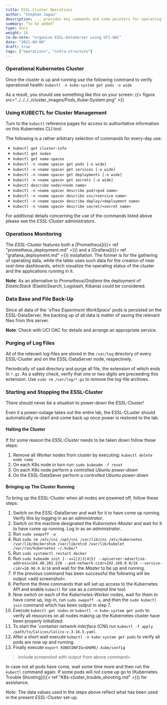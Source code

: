 ```yaml
---
title: ESSL-Cluster Operations
author: "Stephan Jagau"
description: ... provides key commands and some pointers for operating the Kubernetes based ESSL-Cluster.
summary: “to be added”
type: docs
weight: 10
to-do-note: "organize ESSL-DataServer using UCI-OAC"
date: "2021-09-09"
draft: true
tags: ["operations", "infra-structure"]
---
```

###	Operational Kubernetes Cluster
Once the cluster is up and running use the following command to verify operational health:
`kubectl -n kube-system get pods -o wide`

As a result, you should see something like this on your screen:
{{< figure src="../../../../cluster_images/Pods_Kube-System.png" >}}
 
###	Using KUBECTL for Cluster Management
Turn to the `kubectl` reference pages for access to authoritative information on this Kubernetes CLI tool.

The following is a rather arbitrary selection of commands for every-day use:
* `kubectl get cluster-info`
* `kubectl get nodes`
* `kubectl get name-spaces`
* `kubectl -n <name space> get pods [-o wide]`
* `kubectl -n <name space> get services [-o wide]`
* `kubectl -n <name space> get deployments [-o wide]`
* `kubectl -n <name space> get secrets [-o wide]`
* `kubectl describe node/<node name>`
* `kubectl -n <name space> describe pod/<pod name>`
* `kubectl -n <name space> describe svc/<service name>`
* `kubectl -n <name space> describe deploy/<deployment name>`
* `kubectl -n <name space> describe secret/<secret name>`

For additional details concerning the use of the commands listed above please see the _ESSL-Cluster_ administrators.

###	Operations Monitoring
The _ESSL-Cluster_ features both a [Prometheus]({{< ref "prometheus_deployment.md" >}}) and a [Grafana]({{< ref "grafana_deployment.md" >}}) installation. The former is for the gathering of operating data, while the latter uses such data for the creation of near _real-time_ dashboards, which visualize the operating status of the cluster and the applications running in it.

**Note**: As an alternative to _Prometheus_/_Grafana_ the deployment of _ElasticStack_ (ElasticSearch, Logstash, Kibana) could be considered.

###	Data Base and File Back-Up
Since all data of the '_oTree Experiment WorkSpace_' pods is persisted on the ESSL-DataServer, the backing up of all data is matter of saving the relevant files from this server.

**Note**: Check with UCI OAC for details and arrange an appropriate service.

###	Purging of Log Files
All of the relevant log-files are stored in the `/var/log` directory of every ESSL-Cluster and on the ESSL-DataServer node, respectively.

Periodically of said directory and purge all file, the extension of which ends in `*.gz`. As a safety check, verify that one or two digits are preceeding this extension. Use `sudo rm /var/log/*.gz` to remove the log-file archives.

###	Starting and Stopping the ESSL-Cluster
There should never be a situation to power-down the ESSL-Cluster!

Even it a power-outage takes out the entire lab, the ESSL-CLuster should automatically re-start and come back up once power is restored to the lab.

####	Halting the Cluster
If for some reason the _ESSL-Cluster_ needs to be taken down follow these steps:
1. Remove all _Worker_ nodes from cluster by executing: `kubectl delete node name`
1. On each K8s node in turn run: `sudo kubeadm -f reset`
1. On each K8s node perform a controlled _Ubuntu power-down_
1. On the ESSL-DataSever perform a controlled _Ubuntu power-down_

####	Bringing up The Cluster Running
To bring up the ESSL-Cluster when all nodes are powered off, follow these steps:
1. Switch on the ESSL-DataServer and wait for it to have come up running. Verify this by logging in as an _administrator_.
1. Switch on the machine designated the _Kubernetes-Master_ and wait for it to have come up running. Log in as an _administrator_.
1. Run `sudo swapoff -a`
1. Run `sudo rm /etc/cni /opt/cni /var/lib/cni /etc/kubernetes /var/lib/dockershim /var/lib/etcd /var/lib/kubelet /var/run/kubernetes ~/.kube/*`
1. Run `sudo systemctl restart docker`
1. Run `sudo kubeadm init [--v=1|2|3|4|5] --apiserver-advertise-address=164.48.201.220 --pod-network-cidr=192.168.0.0/16 --service-cidr=10.98.0.0/16` and wait for the _Master_ to be up and running.
1. If the previous command has been successful the following will be output >add screenshot<.
1. Perform the three commands that will set up access to the Kubernetes API and enable `kubectl` for use as a _command line_ tool.
1. Now switch on each of the _Kubernetes-Worker_ nodes, wait for them to have come up, log-in, run `sudo swapoff -a`, and then the `sudo kubectl join` command which has been output in step 7.
1. Execute `kubectl get nodes` or `kubectl -n kube-system get pods` to verify all resources on all nodes making up the Kubernetes cluster have been properly initialized.
1. To start the '_container network interface_ (CNI) run `kubectl -f apply /path/to/Calicos/Calico-v.3.16.5.yaml`.
1. After a short wait execute `kubectl -n kube-system get pods` to verify all pods are now up and running.
1. Finally execute `export KUBECONFIG=$HOME/.kube/config`

> include screenshot with output from above command<

In case not all pods have come, wait some time more and then run the `kubectl` command again. If some pods will not come up go to [Kubernetes Trouble Shooting]({{< ref "K8s-cluster_trouble_shooting.md" >}}) for assistance.

*Note*: The data values used in the steps above reflect what has been used in the present _ESSL-Cluster_ set-up.
